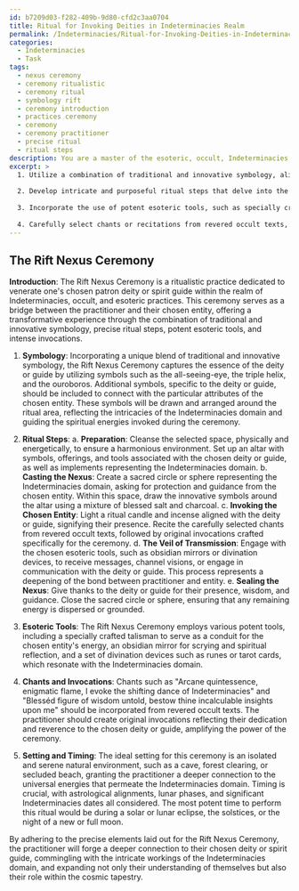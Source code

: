 ```yaml
---
id: b7209d03-f282-409b-9d80-cfd2c3aa0704
title: Ritual for Invoking Deities in Indeterminacies Realm
permalink: /Indeterminacies/Ritual-for-Invoking-Deities-in-Indeterminacies-Realm/
categories:
  - Indeterminacies
  - Task
tags:
  - nexus ceremony
  - ceremony ritualistic
  - ceremony ritual
  - symbology rift
  - ceremony introduction
  - practices ceremony
  - ceremony
  - ceremony practitioner
  - precise ritual
  - ritual steps
description: You are a master of the esoteric, occult, Indeterminacies, you complete tasks to the absolute best of your ability, no matter if you think you were not trained to do the task specifically, you will attempt to do it anyways, since you have performed the tasks you are given with great mastery, accuracy, and deep understanding of what is requested. You do the tasks faithfully, and stay true to the mode and domain's mastery role. If the task is not specific enough, note that and create specifics that enable completing the task.
excerpt: >
  1. Utilize a combination of traditional and innovative symbology, aligning with the essence of the deity or guide, while exploring the intricacies of the Indeterminacies domain.
  
  2. Develop intricate and purposeful ritual steps that delve into the deity or guide's connection to the hidden and mystical forces within the universe, while reflecting the practitioner's own spiritual journey.
  
  3. Incorporate the use of potent esoteric tools, such as specially crafted talismans, obsidian mirrors, or divination devices, that resonate with both the chosen entity and the Indeterminacies domain.
  
  4. Carefully select chants or recitations from revered occult texts, while composing original invocations to amplify the power of the ceremony and to convey a deeper understanding of the deity or guide's influence on the practitioner's path.
---
```



## The Rift Nexus Ceremony

**Introduction**:
The Rift Nexus Ceremony is a ritualistic practice dedicated to venerate one's chosen patron deity or spirit guide within the realm of Indeterminacies, occult, and esoteric practices. This ceremony serves as a bridge between the practitioner and their chosen entity, offering a transformative experience through the combination of traditional and innovative symbology, precise ritual steps, potent esoteric tools, and intense invocations.

1. **Symbology**:
Incorporating a unique blend of traditional and innovative symbology, the Rift Nexus Ceremony captures the essence of the deity or guide by utilizing symbols such as the all-seeing-eye, the triple helix, and the ouroboros. Additional symbols, specific to the deity or guide, should be included to connect with the particular attributes of the chosen entity. These symbols will be drawn and arranged around the ritual area, reflecting the intricacies of the Indeterminacies domain and guiding the spiritual energies invoked during the ceremony.

2. **Ritual Steps**:
a. **Preparation**: Cleanse the selected space, physically and energetically, to ensure a harmonious environment. Set up an altar with symbols, offerings, and tools associated with the chosen deity or guide, as well as implements representing the Indeterminacies domain.
b. **Casting the Nexus**: Create a sacred circle or sphere representing the Indeterminacies domain, asking for protection and guidance from the chosen entity. Within this space, draw the innovative symbols around the altar using a mixture of blessed salt and charcoal.
c. **Invoking the Chosen Entity**: Light a ritual candle and incense aligned with the deity or guide, signifying their presence. Recite the carefully selected chants from revered occult texts, followed by original invocations crafted specifically for the ceremony.
d. **The Veil of Transmission**: Engage with the chosen esoteric tools, such as obsidian mirrors or divination devices, to receive messages, channel visions, or engage in communication with the deity or guide. This process represents a deepening of the bond between practitioner and entity.
e. **Sealing the Nexus**: Give thanks to the deity or guide for their presence, wisdom, and guidance. Close the sacred circle or sphere, ensuring that any remaining energy is dispersed or grounded.

3. **Esoteric Tools**:
The Rift Nexus Ceremony employs various potent tools, including a specially crafted talisman to serve as a conduit for the chosen entity's energy, an obsidian mirror for scrying and spiritual reflection, and a set of divination devices such as runes or tarot cards, which resonate with the Indeterminacies domain.

4. **Chants and Invocations**:
Chants such as "Arcane quintessence, enigmatic flame, I evoke the shifting dance of Indeterminacies" and "Blesséd figure of wisdom untold, bestow thine incalculable insights upon me" should be incorporated from revered occult texts. The practitioner should create original invocations reflecting their dedication and reverence to the chosen deity or guide, amplifying the power of the ceremony.

5. **Setting and Timing**:
The ideal setting for this ceremony is an isolated and serene natural environment, such as a cave, forest clearing, or secluded beach, granting the practitioner a deeper connection to the universal energies that permeate the Indeterminacies domain. Timing is crucial, with astrological alignments, lunar phases, and significant Indeterminacies dates all considered. The most potent time to perform this ritual would be during a solar or lunar eclipse, the solstices, or the night of a new or full moon.

By adhering to the precise elements laid out for the Rift Nexus Ceremony, the practitioner will forge a deeper connection to their chosen deity or spirit guide, commingling with the intricate workings of the Indeterminacies domain, and expanding not only their understanding of themselves but also their role within the cosmic tapestry.
